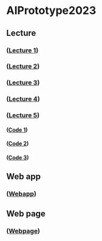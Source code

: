 # AIPrototype2023

## Lecture 
### ([Lecture 1](https://github.com/Thipwadee/AIPrototype2023/blob/main/Lecture/Lecture-1.pdf))
### ([Lecture 2](https://github.com/Thipwadee/AIPrototype2023/blob/main/Lecture/Lecture-2.pdf))
### ([Lecture 3](https://github.com/Thipwadee/AIPrototype2023/blob/main/Lecture/Lecture-3.pdf))
### ([Lecture 4](https://github.com/Thipwadee/AIPrototype2023/blob/main/Lecture/Lecture-4.pdf))
### ([Lecture 5](https://github.com/Thipwadee/AIPrototype2023/blob/main/Lecture/Lecture-5.pdf))
#### ([Code 1](https://github.com/Thipwadee/AIPrototype2023/blob/main/python_subprocess.py))
#### ([Code 2](https://github.com/Thipwadee/AIPrototype2023/blob/main/fristpy.py))
#### ([Code 3](https://github.com/Thipwadee/AIPrototype2023/blob/main/firstflask.py))

## Web app
### ([Webapp](https://github.com/Thipwadee/AIPrototype2023/tree/main/templates))

## Web page
### ([Webpage](https://buntariga2545.github.io/test_webpage/))

